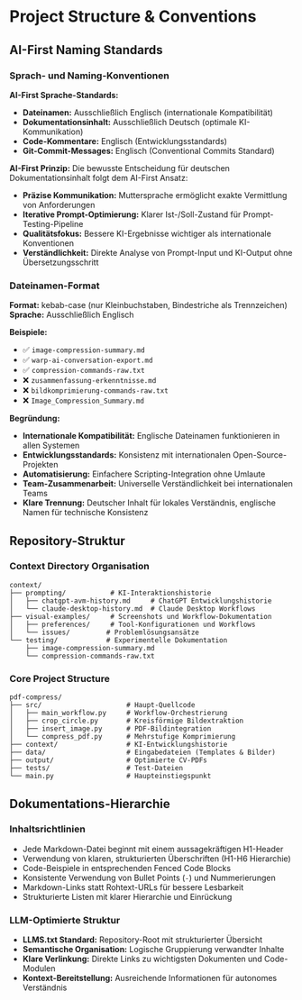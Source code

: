 # Project Structure & Conventions

## AI-First Naming Standards

### Sprach- und Naming-Konventionen

**AI-First Sprache-Standards:**
- **Dateinamen:** Ausschließlich Englisch (internationale Kompatibilität)
- **Dokumentationsinhalt:** Ausschließlich Deutsch (optimale KI-Kommunikation)
- **Code-Kommentare:** Englisch (Entwicklungsstandards)
- **Git-Commit-Messages:** Englisch (Conventional Commits Standard)

**AI-First Prinzip:**
Die bewusste Entscheidung für deutschen Dokumentationsinhalt folgt dem AI-First Ansatz:
- **Präzise Kommunikation:** Muttersprache ermöglicht exakte Vermittlung von Anforderungen
- **Iterative Prompt-Optimierung:** Klarer Ist-/Soll-Zustand für Prompt-Testing-Pipeline
- **Qualitätsfokus:** Bessere KI-Ergebnisse wichtiger als internationale Konventionen
- **Verständlichkeit:** Direkte Analyse von Prompt-Input und KI-Output ohne Übersetzungsschritt

### Dateinamen-Format

**Format:** kebab-case (nur Kleinbuchstaben, Bindestriche als Trennzeichen)
**Sprache:** Ausschließlich Englisch

**Beispiele:**
- ✅ `image-compression-summary.md`
- ✅ `warp-ai-conversation-export.md`
- ✅ `compression-commands-raw.txt`
- ❌ `zusammenfassung-erkenntnisse.md`
- ❌ `bildkomprimierung-commands-raw.txt`
- ❌ `Image_Compression_Summary.md`

**Begründung:**
- **Internationale Kompatibilität:** Englische Dateinamen funktionieren in allen Systemen
- **Entwicklungsstandards:** Konsistenz mit internationalen Open-Source-Projekten
- **Automatisierung:** Einfachere Scripting-Integration ohne Umlaute
- **Team-Zusammenarbeit:** Universelle Verständlichkeit bei internationalen Teams
- **Klare Trennung:** Deutscher Inhalt für lokales Verständnis, englische Namen für technische Konsistenz

## Repository-Struktur

### Context Directory Organisation

```
context/
├── prompting/           # KI-Interaktionshistorie
│   ├── chatgpt-avm-history.md     # ChatGPT Entwicklungshistorie
│   └── claude-desktop-history.md  # Claude Desktop Workflows
├── visual-examples/     # Screenshots und Workflow-Dokumentation
│   ├── preferences/     # Tool-Konfigurationen und Workflows
│   └── issues/         # Problemlösungsansätze
└── testing/            # Experimentelle Dokumentation
    ├── image-compression-summary.md
    └── compression-commands-raw.txt
```

### Core Project Structure

```
pdf-compress/
├── src/                     # Haupt-Quellcode
│   ├── main_workflow.py     # Workflow-Orchestrierung
│   ├── crop_circle.py       # Kreisförmige Bildextraktion
│   ├── insert_image.py      # PDF-Bildintegration
│   └── compress_pdf.py      # Mehrstufige Komprimierung
├── context/                 # KI-Entwicklungshistorie
├── data/                    # Eingabedateien (Templates & Bilder)
├── output/                  # Optimierte CV-PDFs
├── tests/                   # Test-Dateien
└── main.py                  # Haupteinstiegspunkt
```

## Dokumentations-Hierarchie

### Inhaltsrichtlinien
- Jede Markdown-Datei beginnt mit einem aussagekräftigen H1-Header
- Verwendung von klaren, strukturierten Überschriften (H1-H6 Hierarchie)
- Code-Beispiele in entsprechenden Fenced Code Blocks
- Konsistente Verwendung von Bullet Points (`-`) und Nummerierungen
- Markdown-Links statt Rohtext-URLs für bessere Lesbarkeit
- Strukturierte Listen mit klarer Hierarchie und Einrückung

### LLM-Optimierte Struktur
- **LLMS.txt Standard:** Repository-Root mit strukturierter Übersicht
- **Semantische Organisation:** Logische Gruppierung verwandter Inhalte
- **Klare Verlinkung:** Direkte Links zu wichtigsten Dokumenten und Code-Modulen
- **Kontext-Bereitstellung:** Ausreichende Informationen für autonomes Verständnis